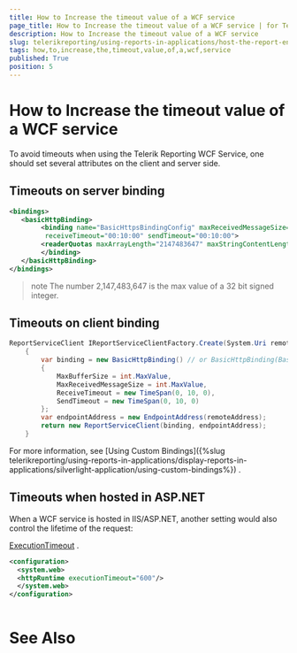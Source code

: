 ```yaml
---
title: How to Increase the timeout value of a WCF service
page_title: How to Increase the timeout value of a WCF service | for Telerik Reporting Documentation
description: How to Increase the timeout value of a WCF service
slug: telerikreporting/using-reports-in-applications/host-the-report-engine-remotely/telerik-reporting-wcf-service/how-to-increase-the-timeout-value-of-a-wcf-service
tags: how,to,increase,the,timeout,value,of,a,wcf,service
published: True
position: 5
---
```


# How to Increase the timeout value of a WCF service



To avoid timeouts when using the Telerik Reporting WCF Service, one should set several attributes
    	on the client and server side. 
      


## Timeouts on server binding

	
````xml
<bindings>
   <basicHttpBinding>
        <binding name="BasicHttpsBindingConfig" maxReceivedMessageSize="2147483647" maxBufferSize="2147483647"
         receiveTimeout="00:10:00" sendTimeout="00:10:00">
		<readerQuotas maxArrayLength="2147483647" maxStringContentLength="2147483647"/>
        </binding>
   </basicHttpBinding>
</bindings>

````




>note The number 2,147,483,647 is the max value of a 32 bit signed integer.


## Timeouts on client binding

	
````c#
ReportServiceClient IReportServiceClientFactory.Create(System.Uri remoteAddress)
    {
        var binding = new BasicHttpBinding() // or BasicHttpBinding(BasicHttpSecurityMode.Transport) overload if SSL is used
        {
            MaxBufferSize = int.MaxValue,
            MaxReceivedMessageSize = int.MaxValue,
            ReceiveTimeout = new TimeSpan(0, 10, 0),
            SendTimeout = new TimeSpan(0, 10, 0)
        };
        var endpointAddress = new EndpointAddress(remoteAddress);
        return new ReportServiceClient(binding, endpointAddress);
    }

````




For more information, see 
[Using Custom Bindings]({%slug telerikreporting/using-reports-in-applications/display-reports-in-applications/silverlight-application/using-custom-bindings%})
.


## Timeouts when hosted in ASP.NET

When a WCF service is hosted in IIS/ASP.NET, another setting would also control the lifetime of the request: 
			
[ExecutionTimeout](/reporting/api/System.Web.Configuration.HttpRuntimeSection#System_Web_Configuration_HttpRuntimeSection_ExecutionTimeout)
.
			


	
````XML
<configuration>
  <system.web>
  <httpRuntime executionTimeout="600"/>
  </system.web>
</configuration>
			
````




# See Also

